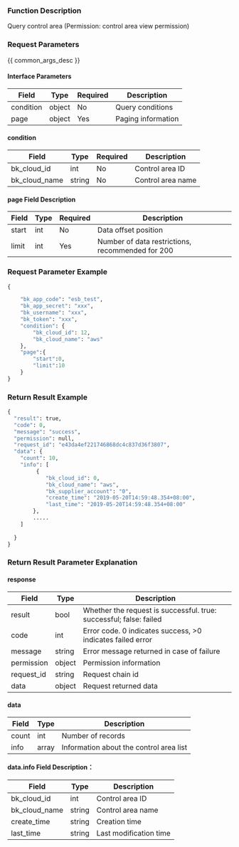 ### Function Description

Query control area (Permission: control area view permission)

### Request Parameters

{{ common_args_desc }}

#### Interface Parameters

| Field     | Type   | Required | Description        |
| --------- | ------ | -------- | ------------------ |
| condition | object | No       | Query conditions   |
| page      | object | Yes      | Paging information |

#### condition

| Field         | Type   | Required | Description       |
| ------------- | ------ | -------- | ----------------- |
| bk_cloud_id   | int    | No       | Control area ID   |
| bk_cloud_name | string | No       | Control area name |

#### page Field Description

| Field | Type | Required | Description                                      |
| ----- | ---- | -------- | ------------------------------------------------ |
| start | int  | No       | Data offset position                             |
| limit | int  | Yes      | Number of data restrictions, recommended for 200 |

### Request Parameter Example

```python
{

    "bk_app_code": "esb_test",
    "bk_app_secret": "xxx",
    "bk_username": "xxx",
    "bk_token": "xxx",
    "condition": {
        "bk_cloud_id": 12,
        "bk_cloud_name": "aws"
    },
    "page":{
        "start":0,
        "limit":10
    }
}
```

### Return Result Example

```python
{
  "result": true,
  "code": 0,
  "message": "success",
  "permission": null,
  "request_id": "e43da4ef221746868dc4c837d36f3807",
  "data": {
    "count": 10,
    "info": [
         {
            "bk_cloud_id": 0,
            "bk_cloud_name": "aws",
            "bk_supplier_account": "0",
            "create_time": "2019-05-20T14:59:48.354+08:00",
            "last_time": "2019-05-20T14:59:48.354+08:00"
        },
        .....
    ]
   
  }
}
```

### Return Result Parameter Explanation

#### response

| Field       | Type   | Description                                                  |
| ---------- | ------ | ------------------------------------------------------------ |
| result     | bool   | Whether the request is successful. true: successful; false: failed |
| code       | int    | Error code. 0 indicates success, >0 indicates failed error   |
| message    | string | Error message returned in case of failure                    |
| permission | object | Permission information                                       |
| request_id | string | Request chain id                                             |
| data       | object | Request returned data                                        |

#### data

| Field  | Type  | Description                             |
| ----- | ----- | --------------------------------------- |
| count | int   | Number of records                       |
| info  | array | Information about the control area list |

#### data.info Field Description：

| Field          | Type   | Description            |
| ------------- | ------ | ---------------------- |
| bk_cloud_id   | int    | Control area ID        |
| bk_cloud_name | string | Control area name      |
| create_time   | string | Creation time          |
| last_time     | string | Last modification time |